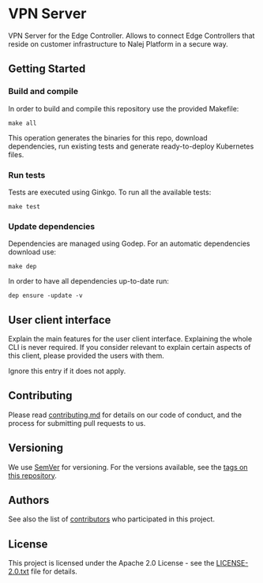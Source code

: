 # VPN Server
VPN Server for the Edge Controller. Allows to connect Edge Controllers that reside on customer infrastructure
to Nalej Platform in a secure way.


## Getting Started


### Build and compile

In order to build and compile this repository use the provided Makefile:

```
make all
```

This operation generates the binaries for this repo, download dependencies,
run existing tests and generate ready-to-deploy Kubernetes files.

### Run tests

Tests are executed using Ginkgo. To run all the available tests:

```
make test
```

### Update dependencies

Dependencies are managed using Godep. For an automatic dependencies download use:

```
make dep
```

In order to have all dependencies up-to-date run:

```
dep ensure -update -v
```

## User client interface
Explain the main features for the user client interface. Explaining the whole
CLI is never required. If you consider relevant to explain certain aspects of
this client, please provided the users with them.

Ignore this entry if it does not apply.


## Contributing

Please read [contributing.md](contributing.md) for details on our code of conduct, and the process for submitting pull requests to us.


## Versioning

We use [SemVer](http://semver.org/) for versioning. For the versions available, see the [tags on this repository](https://github.com/nalej/vpn-server/tags). 

## Authors

See also the list of [contributors](https://github.com/nalej/vpn-server/contributors) who participated in this project.

## License
This project is licensed under the Apache 2.0 License - see the [LICENSE-2.0.txt](LICENSE-2.0.txt) file for details.